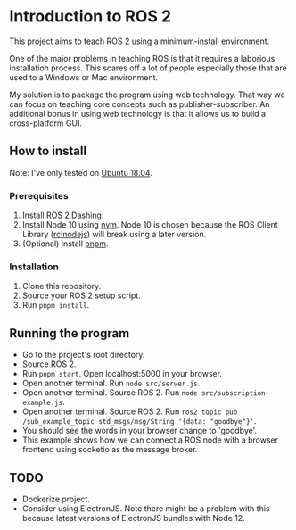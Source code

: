 # Introduction to ROS 2

This project aims to teach ROS 2 using a minimum-install environment.

One of the major problems in teaching ROS is that it requires a laborious installation process. This scares off a lot of people especially those that are used to a Windows or Mac environment.

My solution is to package the program using web technology. That way we can focus on teaching core concepts such as publisher-subscriber. An additional bonus in using web technology is that it allows us to build a cross-platform GUI.

## How to install

Note: I've only tested on [Ubuntu 18.04](http://releases.ubuntu.com/18.04/).

### Prerequisites

1. Install [ROS 2 Dashing](https://index.ros.org/doc/ros2/Installation/Dashing/).
2. Install Node 10 using [nvm](https://github.com/nvm-sh/nvm). Node 10 is chosen because the ROS Client Library ([rclnodejs](https://github.com/RobotWebTools/rclnodejs)) will break using a later version.
3. (Optional) Install [pnpm](https://pnpm.js.org/).

### Installation

1. Clone this repository.
2. Source your ROS 2 setup script.
3. Run `pnpm install`.

## Running the program

- Go to the project's root directory.
- Source ROS 2.
- Run `pnpm start`. Open localhost:5000 in your browser.
- Open another terminal. Run `node src/server.js`.
- Open another terminal. Source ROS 2. Run `node src/subscription-example.js`.
- Open another terminal. Source ROS 2. Run `ros2 topic pub /sub_example_topic std_msgs/msg/String '{data: "goodbye"}'`.
- You should see the words in your browser change to 'goodbye'.
- This example shows how we can connect a ROS node with a browser frontend using socketio as the message broker.

## TODO

- Dockerize project.
- Consider using ElectronJS. Note there might be a problem with this because latest versions of ElectronJS bundles with Node 12.
